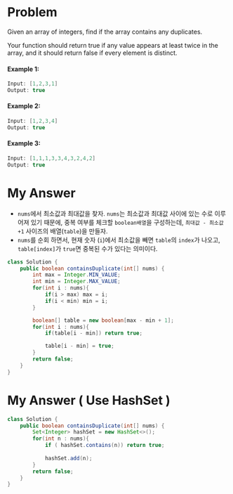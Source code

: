 # Problem

Given an array of integers, find if the array contains any duplicates.

Your function should return true if any value appears at least twice in the array, and it should return false if every element is distinct.

#### Example 1:

```swift
Input: [1,2,3,1]
Output: true
```

#### Example 2:

```swift
Input: [1,2,3,4]
Output: true
```

#### Example 3:

```swift
Input: [1,1,1,3,3,4,3,2,4,2]
Output: true
```

# My Answer

* `nums`에서 최소값과 최대값을 찾자. `nums`는 최소값과 최대값 사이에 있는 수로 이루어져 있기 때문에, 중복 여부를 체크할 `boolean배열`을 구성하는데, `최대값 - 최소값 +1` 사이즈의 배열(`table`)을 만들자.
* `nums`를 순회 하면서, 현재 숫자 (`i`)에서 최소값을 빼면 `table`의 `index`가 나오고, `table[index]`가 `true`면 중복된 수가 있다는 의미이다.

```java
class Solution {
    public boolean containsDuplicate(int[] nums) {
        int max = Integer.MIN_VALUE;
        int min = Integer.MAX_VALUE;
        for(int i : nums){
            if(i > max) max = i;
            if(i < min) min = i;
        }

        boolean[] table = new boolean[max - min + 1];
        for(int i : nums){
            if(table[i - min]) return true;

            table[i - min] = true;
        }
        return false;
    }
}
```

# My Answer ( Use HashSet )

```java
class Solution {
    public boolean containsDuplicate(int[] nums) {
        Set<Integer> hashSet = new HashSet<>();          
        for(int n : nums){
            if ( hashSet.contains(n)) return true;
            
            hashSet.add(n);
        }
        return false;
    }
}
```
